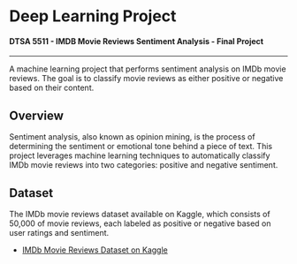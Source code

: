 # **Deep Learning Project**
#### DTSA 5511 - IMDB Movie Reviews Sentiment Analysis - Final Project
<hr>

A machine learning project that performs sentiment analysis on IMDb movie reviews. The goal is to classify movie reviews as either positive or negative based on their content.

## Overview

Sentiment analysis, also known as opinion mining, is the process of determining the sentiment or emotional tone behind a piece of text. This project leverages machine learning techniques to automatically classify IMDb movie reviews into two categories: positive and negative sentiment.

## Dataset

The IMDb movie reviews dataset available on Kaggle, which consists of 50,000 of movie reviews, each labeled as positive or negative based on user ratings and sentiment.

- [IMDb Movie Reviews Dataset on Kaggle](https://www.kaggle.com/lakshmi25npathi/imdb-dataset-of-50k-movie-reviews)

